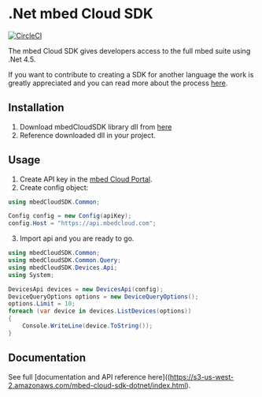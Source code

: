 # .Net mbed Cloud SDK

[![CircleCI](https://circleci.com/gh/ARMmbed/mbed-cloud-sdk-dotnet.svg?style=shield&circle-token=68538baa897f82e3dcc38a48315e9ba24977b183)](https://circleci.com/gh/ARMmbed/mbed-cloud-sdk-dotnet)

The mbed Cloud SDK gives developers access to the full mbed suite using .Net 4.5.

If you want to contribute to creating a SDK for another language the work is
greatly appreciated and you can read more about the process
[here](https://github.com/ARMmbed/mbed-cloud-sdk-codegen/blob/master/docs/create-new-language.md).

## Installation

1. Download mbedCloudSDK library dll from [here](https://github.com/ARMmbed/mbed-cloud-sdk-dotnet/releases/tag/v0.1.1-beta)
2. Reference downloaded dll in your project.

## Usage

1. Create API key in the [mbed Cloud Portal](https://portal.mbedcloud.com/).
2. Create config object:

```csharp
using mbedCloudSDK.Common;

Config config = new Config(apiKey);
config.Host = "https://api.mbedcloud.com";
```
3. Import api and you are ready to go.

```csharp
using mbedCloudSDK.Common;
using mbedCloudSDK.Common.Query;
using mbedCloudSDK.Devices.Api;
using System;

DevicesApi devices = new DevicesApi(config);
DeviceQueryOptions options = new DeviceQueryOptions();
options.Limit = 10;
foreach (var device in devices.ListDevices(options))
{
    Console.WriteLine(device.ToString());
}
```

## Documentation

See full [documentation and API reference here]((https://s3-us-west-2.amazonaws.com/mbed-cloud-sdk-dotnet/index.html).
